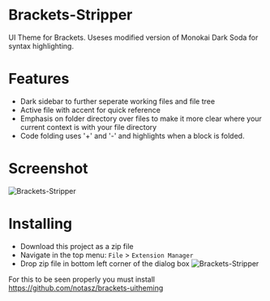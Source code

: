 # Brackets-Stripper
UI Theme for Brackets. Useses modified version of Monokai Dark Soda for syntax highlighting.

Features
===============
* Dark sidebar to further seperate working files and file tree
* Active file with accent for quick reference
* Emphasis on folder directory over files to make it more clear where your current context is with your file directory
* Code folding uses '+' and '-' and highlights when a block is folded.


Screenshot
===============
![Brackets-Stripper](http://i59.tinypic.com/2j624vr.png)


Installing
===============
* Download this project as a zip file
* Navigate in the top menu: `File` > `Extension Manager`
* Drop zip file in bottom left corner of the dialog box
![Brackets-Stripper](http://i57.tinypic.com/ajvxcp.png)

For this to be seen properly you must install https://github.com/notasz/brackets-uitheming
